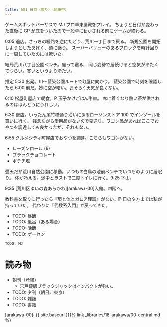 ```yaml
---
title: 601 日目（曇り）（執筆中）
---
```


ゲームスポットバーサスで MJ プロ卓東風戦をプレイ。
ちょうど日付が変わった直後に GP が底をついたので一般卓に動かされる前にゲームが終わる。

0:05 退店。さっきの経路を逆にたどり、荒川一丁目まで戻る。
新規公園を開拓しようとしたあげく、道に迷う。
スーパーバリューのあるブロックを時計回りに一周していたのには驚いた。

結局荒川八丁目公園ベンチ。座って寝る。
同じ姿勢で居続けると空気が冷たくてつらい。寒いというより冷たい。

推定 5:30 出発。川～藍染公園ルートで町屋に向かう。
藍染公園で時刻を確認したら 6:00 前だ。妙に空が暗い。おそらく天気が良くない。

6:10 松屋町屋店で朝食。P 玉子かけごはん牛皿。
席に着くなり熱い茶が供されるのはほんとうにうれしい。

6:30 退店。いったん尾竹橋通り沿いにあるローソンストア 100 でインソールを買いに行く。
残念ながら愛用品がないので見送り。ワゴン品があればここでおやつを調達しても良かったが、それもない。

6:55 グルメシティ町屋店でおやつを調達。こちらもワゴンがない。
* レーズンロール (6)
* ブラックチョコレート
* ポテチ塩

曇天だが荒川自然公園に移動。いつもの白鳥の池前ベンチでいつものように居眠り。
体が冷える。途中とラストで二度トイレに行く。9:25 下山。

9:35 [荒川区ゆいの森あらかわ][arakawa-00]入館。四階へ。

教科書を取りに行ったら『環と体とガロア理論』がない。昨日の夕方までは私が持っていた。
代わりに『代数系入門』が戻ってきた。

* TODO: 昼飯
* TODO: 風呂（ある場合）
* TODO: 晩飯
* TODO: ゲーセン

```text
TODO: MJ
```

# 読み物

* 朝刊（産経）
  * 宍戸錠版ブラックジャックはインパクトが強い。
* TODO: 夕刊（朝日、東京）
* TODO: 雑誌
* TODO: 書籍

[arakawa-00]: {{ site.baseurl }}{% link _libraries/18-arakawa/00-central.md %}
